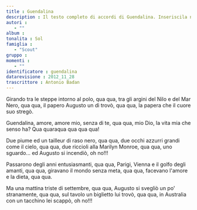 ```yaml
--- 
title : Guendalina
description : Il testo completo di accordi di Guendalina. Inseriscila nel tuo canzoniere!
autori : 
   - ""
album : 
tonalita : Sol
famiglia : 
   - "Scout"
gruppo : 
momenti : 
   - ""
identificatore : guendalina
datarevisione : 2012_11_28
trascrittore : Antonio Badan
--- 
```




Girando tra le steppe intorno al polo, qua qua,
tra gli argini del Nilo e del Mar Nero, qua qua,
il papero Augusto un dì trovò, qua qua,
la papera che il cuore suo stregò.


Guendalina, amore, amore mio,
senza di te, qua qua, mio Dio,
la vita mia che senso ha?
Qua quaraqua qua qua qua! 


Due piume ed un tailleur di raso nero, qua qua, 
due occhi azzurri grandi come il cielo, qua qua,
due riccioli alla Marilyn Monroe, qua qua, 
uno sguardo... ed Augusto si incendiò, oh no!!!


Passarono degli anni entusiasmanti, qua qua, 
Parigi, Vienna e il golfo degli amanti, qua qua,
giravano il mondo senza meta, qua qua, 
facevano l'amore e la dieta, qua qua.


Ma una mattina triste di settembre, qua qua, 
Augusto si svegliò un po' stranamente, qua qua, 
sul tavolo un biglietto lui trovò, qua qua,
in Australia con un tacchino lei scappò, oh no!!!


